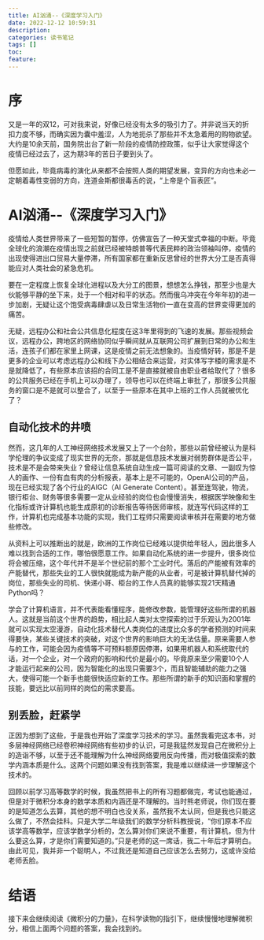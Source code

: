 ```yaml
---
title: AI汹涌--《深度学习入门》
date: 2022-12-12 10:59:31
description:
categories: 读书笔记
tags: []
toc:
feature:
---
```


# 序

又是一年的双12，可对我来说，好像已经没有太多的吸引力了。并非说当天的折扣力度不够，而确实因为囊中羞涩，人为地扼杀了那些并不太急着用的购物欲望。大约是10余天前，国务院出台了新一阶段的疫情防控政策，似乎让大家觉得这个疫情已经过去了，这为期3年的苦日子要到头了。

但愿如此，毕竟病毒的演化从来都不会按照人类的期望发展，变异的方向也未必一定朝着毒性变弱的方向，连道金斯都很毒舌的说，“上帝是个盲表匠”。

<!-- more -->

# AI汹涌--《深度学习入门》

疫情给人类世界带来了一些短暂的暂停，仿佛宣告了一种天堂式幸福的中断。毕竟全球化的浪潮在疫情出现之前就已经被特朗普等代表民粹的政治领袖叫停，疫情的出现使得进出口贸易大量停滞，所有国家都在重新反思曾经的世界大分工是否真得能应对人类社会的紧急危机。

要在一定程度上恢复全球化进程以及大分工的图景，想想怎么挣钱，那至少也是大伙能够平静的坐下来，处于一个相对和平的状态。然而俄乌冲突在今年年初的进一步加剧，无疑让这个饱受病毒肆虐以及日常生活物价一直在变高的世界变得更加的痛苦。

无疑，远程办公和社会公共信息化程度在这3年里得到的飞速的发展。那些视频会议，远程办公，跨地区的网络协同似乎瞬间就从互联网公司扩展到日常的办公和生活，连孩子们都在家里上网课，这是疫情之前无法想象的。当疫情好转，那是不是更多的企业可以考虑远程办公和线下办公相结合来运营，对实体写字楼的需求是不是就降低了，有些原本应该招的合同工是不是直接就被自由职业者给取代了？很多的公共服务已经在手机上可以办理了，领导也可以在终端上审批了，那很多公共服务的窗口是不是就可以整合了，以至于一些原本在其中上班的工作人员就被优化了？

## 自动化技术的井喷

然而，这几年的人工神经网络技术发展又上了一个台阶，那些以前曾经被认为是科学伦理的争议变成了现实世界的无奈，那就是信息技术发展对弱势群体是否公平，技术是不是会带来失业？曾经让信息系统自动生成一篇可阅读的文章、一副叹为惊人的画作、一份有血有肉的分析报表，基本上是不可能的，OpenAI公司的产品，现在已经实现了各个行业的AIGC（AI Generate Content）。甚至连驾驶，物流，银行柜台、财务等很多需要一定从业经验的岗位也会慢慢消失，根据医学映像和生化指标或许计算机也能生成原初的诊断报告等待医师审核，就连写代码这样的工作，计算机也完成基本功能的实现，我们工程师只需要阅读审核并在需要的地方做些修改。

从资料上可以推断出的就是，欧洲的工作岗位已经难以提供给年轻人，因此很多人难以找到合适的工作，哪怕很愿意工作。如果自动化系统的进一步提升，很多岗位将会被压缩，这个年代并不是半个世纪前的那个工业时代。落后的产能被有效率的产能替代，那些失业的工人很快就能成为新产能的从业者，可是被计算机替代掉的岗位，那些失业的司机、快递小哥、柜台的工作人员真的能够实现21天精通Python吗？

学会了计算机语言，并不代表能看懂程序，能修改参数，能管理好这些所谓的机器人。这就是当前这个世界的趋势，相比起人类对太空探索的过于乐观认为2001年就可以实现太空漫游，自动化技术替代人类岗位的进度比众多的学者预测的时间来得要快，某些关键技术的突破，对这个世界的影响巨大的无法估量。原来需要人参与的工作，可能会因为疫情等不可预料额原因停滞，如果用机器人和系统取代的话，对一个企业，对一个政府的影响和代价是最小的。毕竟原来至少需要10个人才能运行起来的公司，因为智能化的出现只需要3个，而且智能辅助的能力之强大，使得可能一个新手也能很快适应新的工作。那些所谓的新手的知识面和掌握的技能，要远比以前同样的岗位的需求要高。

## 别丢脸，赶紧学

正因为想到了这些，于是我也开始了深度学习技术的学习。虽然我看完这本书，对多层神经网络已经卷积神经网络有些初步的认识，可是我猛然发现自己在微积分上的造诣不够，以至于还不能理解为什么神经网络要用反向传播，而对极值探索的数学内涵本质是什么。这两个问题如果没有找到答案，我是难以继续进一步理解这个技术的。

回顾以前学习高等数学的时候，我虽然把书上的所有习题都做完，考试也能通过，但是对于微积分本身的数学本质和内涵还是不理解的。当时熊老师说，你们现在要的是知道怎么去算，其他的想不明白也没关系，虽然我不太认同，但是我也只能这么做了，不然会挂科。只是大学二年级我们的数学分析科教授说，“你们原本不应该学高等数学，应该学数学分析的，怎么算对你们来说不重要，有计算机，但为什么要这么算，才是你们需要知道的。”只是老师的这一席话，我二十年后才算明白。由此可见，我并非一个聪明人，不过我还是知道自己应该怎么去努力，这或许没给老师丢脸。

# 结语

接下来会继续阅读《微积分的力量》，在科学读物的指引下，继续慢慢地理解微积分，相信上面两个问题的答案，我会找到的。